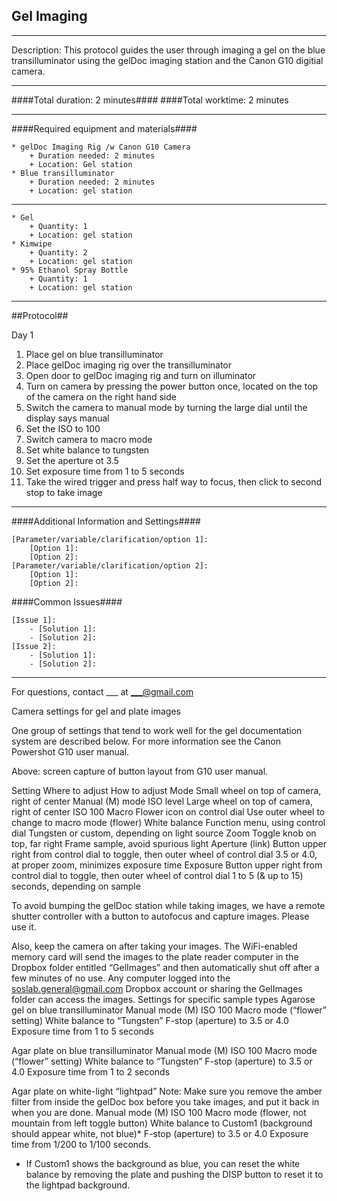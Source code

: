 
Gel Imaging
--------------
- - - - - - - - - - - - - - - - - - - - - - - - - - - - - - - - - - - - - - - - - - - -
Description: This protocol guides the user through imaging a gel on the blue transilluminator using the gelDoc
imaging station and the Canon G10 digitial camera.

- - - - - - - - - - - - - - - - - - - - - - - - - - - - - - - - - - - - - - - - - - - -
####Total duration: 2 minutes####
####Total worktime: 2 minutes
    
- - - - - - - - - - - - - - - - - - - - - - - - - - - - - - - - - - - - - - - - - - - -

####Required equipment and materials####


    * gelDoc Imaging Rig /w Canon G10 Camera
        + Duration needed: 2 minutes
        + Location: Gel station
    * Blue transilluminator
        + Duration needed: 2 minutes
        + Location: gel station
  
------

    * Gel
        + Quantity: 1
        + Location: gel station
    * Kimwipe
        + Quantity: 2
        + Location: gel station
	* 95% Ethanol Spray Bottle
		+ Quantity: 1
        + Location: gel station


- - - - - - - - - - - - - - - - - - - - - - - - - - - - - - - - - - - - - - - - - - - - 

##Protocol##

Day 1

1. Place gel on blue transilluminator
2. Place gelDoc imaging rig over the transilluminator
3. Open door to gelDoc imaging rig and turn on illuminator
4. Turn on camera by pressing the power button once, located on the top of the camera on the right hand side
5. Switch the camera to manual mode by turning the large dial until the display says manual
6. Set the ISO to 100
7. Switch camera to macro mode
8. Set white balance to tungsten
9. Set the aperture ot 3.5
10. Set exposure time from 1 to 5 seconds
11. Take the wired trigger and press half way to focus, then click to second stop to take image


- - - - - - - - - - - - - - - - - - - - - - - - - - - - - - - - - - - - - - - - - - - - 
    
    
####Additional Information and Settings####

    [Parameter/variable/clarification/option 1]:
        [Option 1]:
        [Option 2]:
    [Parameter/variable/clarification/option 2]:
        [Option 1]:
        [Option 2]:


####Common Issues####

    [Issue 1]:
        - [Solution 1]:
        - [Solution 2]:
    [Issue 2]:
        - [Solution 1]:
        - [Solution 2]:
- - - - - - - - - - - - - - - - - - - - - - - - - - - - - - - - - - - - - - - - - - - - 
       
For questions, contact ___ at ___@gmail.com    




Camera settings for gel and plate images

One group of settings that tend to work well for the gel documentation system are described below. For more information see the Canon Powershot G10 user manual.

Above: screen capture of button layout from G10 user manual.

Setting
Where to adjust
How to adjust
Mode
Small wheel on top of camera, right of center
Manual (M) mode
ISO level
Large wheel on top of camera, right of center 
ISO 100
Macro
Flower icon on control dial
Use outer wheel to change to macro mode (flower)
White balance
Function menu, using control dial
Tungsten or custom, depending on light source
Zoom
Toggle knob on top, far right
Frame sample, avoid spurious light
Aperture (link)
Button upper right from control dial to toggle, then outer wheel of control dial
3.5 or 4.0, at proper zoom, minimizes exposure time
Exposure
Button upper right from control dial to toggle, then outer wheel of control dial
1 to 5 (& up to 15) seconds, depending on sample

To avoid bumping the gelDoc station while taking images, we have a remote shutter controller with a button to autofocus and capture images. Please use it.

Also, keep the camera on after taking your images. The WiFi-enabled memory card will send the images to the plate reader computer in the Dropbox folder entitled “GelImages” and then automatically shut off after a few minutes of no use. Any computer logged into the soslab.general@gmail.com Dropbox account or sharing the GelImages folder can access the images.
Settings for specific sample types
Agarose gel on blue transilluminator
Manual mode (M)
ISO 100
Macro mode (“flower” setting)
White balance to “Tungsten”
F-stop (aperture) to 3.5 or 4.0
Exposure time from 1 to 5 seconds

Agar plate on blue transilluminator
Manual mode (M)
ISO 100
Macro mode (“flower” setting)
White balance to “Tungsten”
F-stop (aperture) to 3.5 or 4.0
Exposure time from 1 to 2 seconds

Agar plate on white-light “lightpad”
Note: Make sure you remove the amber filter from inside the gelDoc box before you take images, and put it back in when you are done.
Manual mode (M)
ISO 100
Macro mode (flower, not mountain from left toggle button)
White balance to Custom1 (background should appear white, not blue)*
F-stop (aperture) to 3.5 or 4.0
Exposure time from 1/200 to 1/100 seconds.

* If Custom1 shows the background as blue, you can reset the white balance by removing the plate and pushing the DISP button to reset it to the lightpad background.

